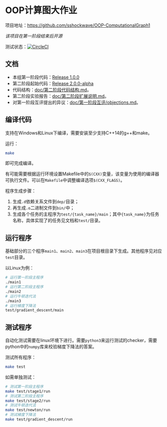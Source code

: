 # OOP计算图大作业

项目地址：https://github.com/sshockwave/OOP-ComputationalGraph1

_该项目在第一阶段结束后开源_

测试状态：[![CircleCI](https://circleci.com/gh/sshockwave/OOP-ComputationalGraph1/tree/master.svg?style=svg)](https://circleci.com/gh/sshockwave/OOP-ComputationalGraph1/tree/master)

## 文档

* 本组第一阶段代码：[Release 1.0.0](https://github.com/sshockwave/OOP-ComputationalGraph1/releases/tag/1.0.0)
* 第二阶段起始代码：[Release 2.0.0-alpha](https://github.com/sshockwave/OOP-ComputationalGraph1/releases/tag/2.0.0-alpha)
* 代码结构：[doc/第二阶段代码结构.md](doc/第二阶段代码结构.md)。
* 第二阶段实验报告：[doc/第二阶段扩展说明.md](doc/第二阶段扩展说明.md)。
* 对第一阶段互评提出的异议：[doc/第一阶段互评/objections.md](doc/第一阶段互评/objections.md)。

## 编译代码

支持在Windows和Linux下编译，需要安装至少支持C++14的g++和make。

运行：
```bash
make
```
即可完成编译。

有可能需要根据运行环境设置Makefile中的`$(CXX)`变量，该变量为使用的编译器可执行文件。可以在`Makefile`中调整编译选项`$(CXX_FLAGS)`。

程序生成步骤：
1. 生成`.d`依赖关系文件到`dep/`目录；
2. 再生成`.o`二进制文件到`bin/`中；
3. 生成各个任务的主程序为`test/{task_name}/main`；其中`{task_name}`为任务名称，具体实现了的任务见文档和`test/`目录。

## 运行程序

基础部分的三个程序`main1`、`main2`、`main3`在项目根目录下生成。其他程序见对应`test`目录。

以Linux为例：
```bash
# 运行第一阶段主程序
./main1
# 运行第二阶段主程序
./main2
# 运行牛顿迭代法
./main3
# 运行梯度下降法
test/gradient_descent/main
```

## 测试程序

自动化测试需要在linux环境下进行。需要`python3`来运行测试的checker，需要python中的`numpy`库来校验梯度下降法的答案。

测试所有程序：
```bash
make test
```

如需单独测试：
```bash
# 测试第一阶段主程序
make test/stage1/run
# 测试第二阶段主程序
make test/stage2/run
# 测试牛顿迭代法
make test/newton/run
# 测试梯度下降法
make test/gradient_descent/run
```
